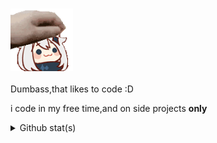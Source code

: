 ### <img src = "assets/patpat.gif" width="100" height="100"> 
Dumbass,that likes to code :D

i code in my free time,and on side projects **only** 

<details>
  <summary>Github stat(s)</summary>
  ![Github Stats](https://github-readme-stats-sk.vercel.app/api?username=Noraxx1&count_private=true&show_icons=true&include_all_commits=true&hide_border=true&count_private=true&theme=gotham&title_color=ffaaff&text_color=#f7bdff)
  ![Top Languages](https://github-readme-stats-sk.vercel.app/api/top-langs/?username=Noraxx1&show_icons=true&include_all_commits=true&hide_border=true&count_private=true&theme=gotham&langs_count=4&layout=compact&title_color=ffaaff&text_color=#f7bdff)
</details>
